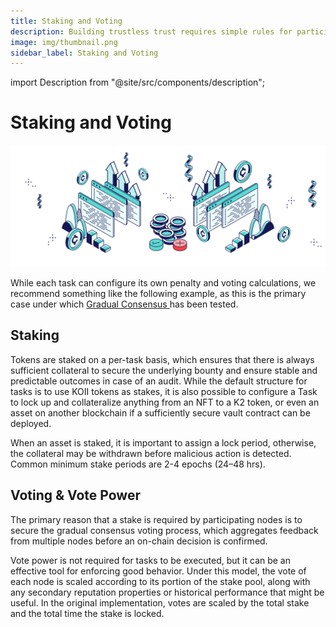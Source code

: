```yaml
---
title: Staking and Voting
description: Building trustless trust requires simple rules for participation.
image: img/thumbnail.png
sidebar_label: Staking and Voting
---
```


import Description from "@site/src/components/description";

# Staking and Voting

![banner](./img/Staking%20and%20Voting.svg)

<Description
  text="Building trustless trust requires simple rules for participation."
/>

While each task can configure its own penalty and voting calculations, we recommend something like the following example, as this is the primary case under which [Gradual Consensus ](/develop/koii-task-101/what-are-tasks/gradual-consensus)has been tested.

## **Staking**&#x20;

Tokens are staked on a per-task basis, which ensures that there is always sufficient collateral to secure the underlying bounty and ensure stable and predictable outcomes in case of an audit. While the default structure for tasks is to use KOII tokens as stakes, it is also possible to configure a Task to lock up and collateralize anything from an NFT to a K2 token, or even an asset on another blockchain if a sufficiently secure vault contract can be deployed.

When an asset is staked, it is important to assign a lock period, otherwise, the collateral may be withdrawn before malicious action is detected. Common minimum stake periods are 2-4 epochs (24–48 hrs).&#x20;

## **Voting & Vote Power**

The primary reason that a stake is required by participating nodes is to secure the gradual consensus voting process, which aggregates feedback from multiple nodes before an on-chain decision is confirmed.&#x20;

Vote power is not required for tasks to be executed, but it can be an effective tool for enforcing good behavior. Under this model, the vote of each node is scaled according to its portion of the stake pool, along with any secondary reputation properties or historical performance that might be useful. In the original implementation, votes are scaled by the total stake and the total time the stake is locked.&#x20;
